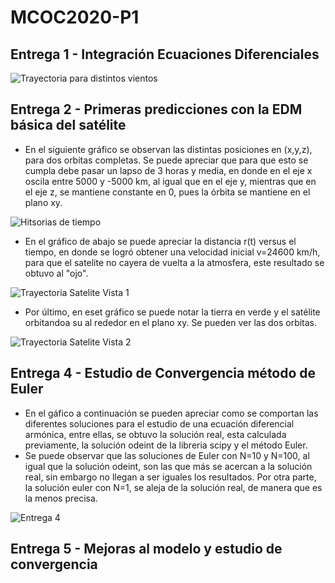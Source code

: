 # MCOC2020-P1

## Entrega 1 - Integración Ecuaciones Diferenciales

  ![Trayectoria para distintos vientos](https://user-images.githubusercontent.com/69213519/91117774-748d8480-e65d-11ea-8e32-74457769c927.png)

## Entrega 2 - Primeras predicciones con la EDM básica del satélite

+ En el siguiente gráfico se observan las distintas posiciones en (x,y,z), para dos orbitas completas. Se puede apreciar que para que esto se cumpla debe pasar un lapso de 3 horas y media, en donde en el eje x oscila entre 5000 y -5000 km, al igual que en el eje y, mientras que en el eje z, se mantiene constante en 0, pues la órbita se mantiene en el plano xy.

![Hitsorias de tiempo](https://user-images.githubusercontent.com/69213519/91517638-2f1ac280-e8bc-11ea-9473-9be9e4ed42f7.png)

+ En el gráfico de abajo se puede apreciar la distancia r(t) versus el tiempo, en donde se logró obtener una velocidad inicial v=24600 km/h, para que el satelite no cayera de vuelta a la atmosfera, este resultado se obtuvo al "ojo".

![Trayectoria Satelite Vista 1](https://user-images.githubusercontent.com/69213519/91517639-304bef80-e8bc-11ea-92d3-9e5011f18836.png)

+ Por último, en eset gráfico se puede notar la tierra en verde y el satélite orbitandoa su al rededor en el plano xy. Se pueden ver las dos orbitas. 

![Trayectoria Satelite Vista 2](https://user-images.githubusercontent.com/69213519/91517640-304bef80-e8bc-11ea-95fd-333097f535f7.png)

## Entrega 4 - Estudio de Convergencia método de Euler

  + En el gáfico a continuación se pueden apreciar como se comportan las diferentes soluciones para el estudio de una ecuación diferencial armónica, entre ellas, se obtuvo la solución real, esta calculada previamente, la solución odeint de la libreria scipy y el método Euler.
  +  Se puede observar que las soluciones de Euler con N=10 y N=100, al igual que la solución odeint, son las que más se acercan a la solución real, sin embargo no llegan a ser iguales los resultados. Por otra parte, la solución euler con N=1, se aleja de la solución real, de manera que es la menos precisa.

![ Entrega 4](https://user-images.githubusercontent.com/69213519/91795284-4246ce80-ebeb-11ea-84cd-84f077f5e68e.png)

## Entrega 5 - Mejoras al modelo y estudio de convergencia

